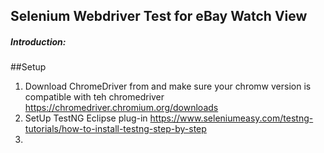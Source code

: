 ## Selenium Webdriver Test for eBay Watch View
##### Introduction:





##Setup
1.  Download ChromeDriver from and make sure your chromw version is compatible with teh chromedriver
    https://chromedriver.chromium.org/downloads
2. SetUp TestNG  Eclipse plug-in
   https://www.seleniumeasy.com/testng-tutorials/how-to-install-testng-step-by-step
3.  
